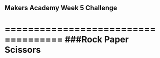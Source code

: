 ## Makers Academy Week 5 Challenge
====================================
###Rock Paper Scissors
======================



